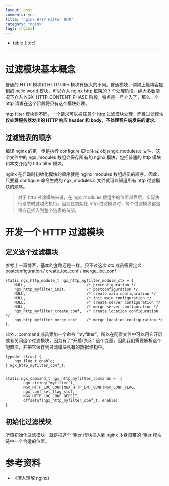 ```yaml
---
layout: post
comments: yes
title: "nginx HTTP Filter 模块"
category: "nginx"
tags: [nginx]
---
```


* table
{:toc}
***

# 过滤模块基本概念

普通的 HTTP 模块和 HTTP filter 模块有很大的不同。普通模块，例如上篇博客提到的 hello world 模块，可以介入 nginx http 框架的 7 个处理阶段，绝大多数情况下介入 NGX_HTTP_CONTENT_PHASE 阶段，特点是一旦介入了，那么一个 http 请求在这个阶段将只有这个模块处理。

http filter 模块则不同，一个请求可以被任意个 http 过滤模块处理，而且过滤模块 **仅处理服务器发出的 HTTP 响应 header 和 body，不处理客户端发来的请求**。


## 过滤链表的顺序

编译 nginx 的第一步是执行 configure 脚本生成 objs/ngx_modules.c 文件，这个文件中的 ngx_modules 数组会保存所有的 nginx 模块，包括普通的 http 模块和本文介绍的 http filter 模块。

nginx 在启动时初始化模块的顺序就是 nginx_modules 数组成员的顺序。因此，只要看 configure 命令生成的 ngx_modules.c 文件就可以知道所有 http 过滤模块的顺序。

> 对于 http 过滤模块来说，在 ngx_modules 数组中的位置越靠后，实际执行请求时就越先执行。因为在初始化 http 过滤模块时，每个过滤模块都是将自己插入到整个链表的首部。

# 开发一个 HTTP 过滤模块

## 定义这个过滤模块

参考上一篇博客，基本的套路还是一样，只不过这次 ctx 成员需要定义 postconfiguration / create_loc_conf / merge_loc_conf 

```
static ngx_http_module_t ngx_http_myfilter_module_ctx = {
    NULL,                           /* preconfiguration */
    ngx_http_myfilter_init,         /* postconfiguration */
    NULL,                           /* create main configuration */
    NULL,                           /* init main configuration */
    NULL,                           /* create server configuration */
    NULL,                           /* merge server configuration */
    ngx_http_myfilter_create_conf,  /* create location configuration */
    ngx_http_myfilter_merge_conf    /* merge location configuration */
};
```

此外，command 成员添加一个命令 “myfilter”，所以在配置文件中可以用它开启或者关闭这个过滤模块，因为有了“开启/关闭” 这个变量，因此我们需要解析这个配置项，并把它保存到过滤模块私有的数据结构中。

```
typedef struct {
    ngx_flag_t enable;
} ngx_http_myfilter_conf_t;


static ngx_command_t ngx_http_myfilter_commands =  {
        ngx_string("myfilter"),
        NGX_HTTP_LOC_CONF|NGX_HTTP_LMT_CONF|NGX_CONF_FLAG,
        ngx_conf_set_flag_slot,
        NGX_HTTP_LOC_CONF_OFFSET,
        offsetof(ngx_http_myfilter_conf_t, enable),
}
```

## 初始化过滤模块

所谓初始化过滤模块，就是把这个 filter 模块插入到 nginx 本身自带的 filter 模块链中一个合适的位置。

# 参考资料
- 《深入理解 nginx》




